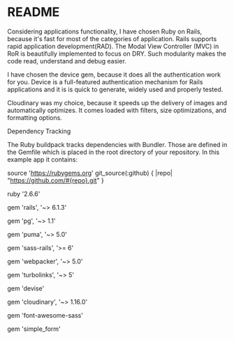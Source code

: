 # README

Considering applications functionality, I have chosen Ruby on Rails, because it's fast for most of the categories of application. Rails supports rapid application development(RAD). The Modal View Controller (MVC) in RoR is beautifully implemented to focus on DRY. Such modularity makes the code read, understand and debug easier.

I have chosen the device gem, because it does all the authentication work for you. Device is a full-featured authentication mechanism for Rails applications and it is is quick to generate, widely used and properly tested.

Cloudinary was my choice, because it speeds up the delivery of images and automatically optimizes. It comes loaded with filters, size optimizations, and formatting options.


Dependency Tracking

The Ruby buildpack tracks dependencies with Bundler. Those are defined in the Gemfile which is placed in the root directory of your repository. In this example app it contains:

source 'https://rubygems.org'
git_source(:github) { |repo| "https://github.com/#{repo}.git" }

ruby '2.6.6'

gem 'rails', '~> 6.1.3'

gem 'pg', '~> 1.1'

gem 'puma', '~> 5.0'

gem 'sass-rails', '>= 6'

gem 'webpacker', '~> 5.0'

gem 'turbolinks', '~> 5'

gem 'devise'

gem 'cloudinary', '~> 1.16.0'

gem 'font-awesome-sass'

gem 'simple_form'

